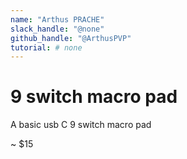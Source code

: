 ```yaml
---
name: "Arthus PRACHE"
slack_handle: "@none"
github_handle: "@ArthusPVP"
tutorial: # none
---
```


# 9 switch macro pad

<!-- Describe your board in 2-3 sentences. What are you making? What will it do? -->
A basic usb C 9 switch macro pad
<!-- How much is it going to cost? -->
~ $15
<!-- Tell us a little bit about your design process. What were some challenges? What helped? ***Totally optional*** -->
